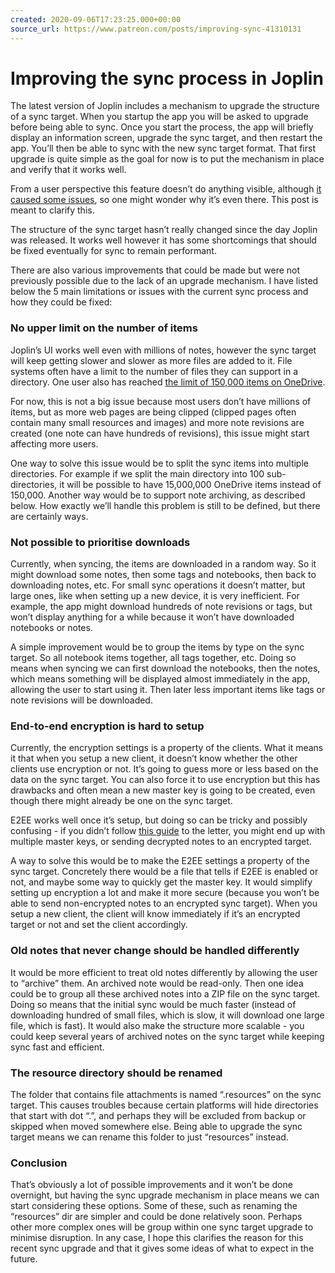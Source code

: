 ```yaml
---
created: 2020-09-06T17:23:25.000+00:00
source_url: https://www.patreon.com/posts/improving-sync-41310131
---
```


# Improving the sync process in Joplin

The latest version of Joplin includes a mechanism to upgrade the structure of a sync target. When you startup the app you will be asked to upgrade before being able to sync. Once you start the process, the app will briefly display an information screen, upgrade the sync target, and then restart the app. You’ll then be able to sync with the new sync target format. That first upgrade is quite simple as the goal for now is to put the mechanism in place and verify that it works well.

From a user perspective this feature doesn’t do anything visible, although [it caused some issues](https://github.com/dpjl/joplin/issues/3692#issuecomment-685679213), so one might wonder why it’s even there. This post is meant to clarify this.

The structure of the sync target hasn’t really changed since the day Joplin was released. It works well however it has some shortcomings that should be fixed eventually for sync to remain performant.

There are also various improvements that could be made but were not previously possible due to the lack of an upgrade mechanism. I have listed below the 5 main limitations or issues with the current sync process and how they could be fixed:

### No upper limit on the number of items

Joplin’s UI works well even with millions of notes, however the sync target will keep getting slower and slower as more files are added to it. File systems often have a limit to the number of files they can support in a directory. One user also has reached [the limit of 150,000 items on OneDrive](https://discourse.joplinapp.org/t/limit-on-the-number-of-child-items-was-reached/3804).

For now, this is not a big issue because most users don’t have millions of items, but as more web pages are being clipped (clipped pages often contain many small resources and images) and more note revisions are created (one note can have hundreds of revisions), this issue might start affecting more users.

One way to solve this issue would be to split the sync items into multiple directories. For example if we split the main directory into 100 sub-directories, it will be possible to have 15,000,000 OneDrive items instead of 150,000. Another way would be to support note archiving, as described below. How exactly we’ll handle this problem is still to be defined, but there are certainly ways.

### Not possible to prioritise downloads

Currently, when syncing, the items are downloaded in a random way. So it might download some notes, then some tags and notebooks, then back to downloading notes, etc. For small sync operations it doesn’t matter, but large ones, like when setting up a new device, it is very inefficient. For example, the app might download hundreds of note revisions or tags, but won’t display anything for a while because it won’t have downloaded notebooks or notes.

A simple improvement would be to group the items by type on the sync target. So all notebook items together, all tags together, etc. Doing so means when syncing we can first download the notebooks, then the notes, which means something will be displayed almost immediately in the app, allowing the user to start using it. Then later less important items like tags or note revisions will be downloaded.

### End-to-end encryption is hard to setup

Currently, the encryption settings is a property of the clients. What it means it that when you setup a new client, it doesn’t know whether the other clients use encryption or not. It’s going to guess more or less based on the data on the sync target. You can also force it to use encryption but this has drawbacks and often mean a new master key is going to be created, even though there might already be one on the sync target.

E2EE works well once it’s setup, but doing so can be tricky and possibly confusing - if you didn’t follow [this guide](https://joplinapp.org/help/apps/sync/e2ee) to the letter, you might end up with multiple master keys, or sending decrypted notes to an encrypted target.

A way to solve this would be to make the E2EE settings a property of the sync target. Concretely there would be a file that tells if E2EE is enabled or not, and maybe some way to quickly get the master key. It would simplify setting up encryption a lot and make it more secure (because you won’t be able to send non-encrypted notes to an encrypted sync target). When you setup a new client, the client will know immediately if it’s an encrypted target or not and set the client accordingly.

### Old notes that never change should be handled differently

It would be more efficient to treat old notes differently by allowing the user to “archive” them. An archived note would be read-only. Then one idea could be to group all these archived notes into a ZIP file on the sync target. Doing so means that the initial sync would be much faster (instead of downloading hundred of small files, which is slow, it will download one large file, which is fast). It would also make the structure more scalable - you could keep several years of archived notes on the sync target while keeping sync fast and efficient.

### The resource directory should be renamed

The folder that contains file attachments is named “.resources” on the sync target. This causes troubles because certain platforms will hide directories that start with dot “.”, and perhaps they will be excluded from backup or skipped when moved somewhere else. Being able to upgrade the sync target means we can rename this folder to just “resources” instead.

### Conclusion

That’s obviously a lot of possible improvements and it won’t be done overnight, but having the sync upgrade mechanism in place means we can start considering these options. Some of these, such as renaming the “resources” dir are simpler and could be done relatively soon. Perhaps other more complex ones will be group within one sync target upgrade to minimise disruption. In any case, I hope this clarifies the reason for this recent sync upgrade and that it gives some ideas of what to expect in the future.
